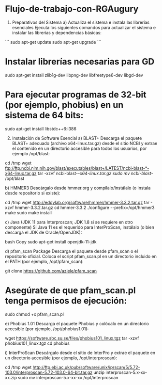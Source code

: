 # Flujo-de-trabajo-con-RGAugury

1. Preparativos del Sistema
a) Actualiza el sistema e instala las librerías esenciales
Ejecuta los siguientes comandos para actualizar el sistema e instalar las librerías y dependencias básicas:

´´´
sudo apt-get update
sudo apt-get upgrade
´´´

# Instalar librerías necesarias para GD
sudo apt-get install zlib1g-dev libpng-dev libfreetype6-dev libgd-dev

# Para ejecutar programas de 32-bit (por ejemplo, phobius) en un sistema de 64 bits:
sudo apt-get install libstdc++6:i386

2. Instalación de Software Esencial
a) BLAST+
Descarga el paquete BLAST+ adecuado (archivo x64-linux.tar.gz) desde el sitio NCBI y extrae el contenido en un directorio accesible para todos los usuarios, por ejemplo /opt/blast:

cd /tmp
wget ftp://ftp.ncbi.nlm.nih.gov/blast/executables/blast+/LATEST/ncbi-blast-*-x64-linux.tar.gz
tar -xzvf ncbi-blast-*-x64-linux.tar.gz
sudo mv ncbi-blast-* /opt/blast

b) HMMER3
Descárgalo desde hmmer.org y compílalo/instálalo (o instala desde repositorio si existe):

cd /tmp
wget http://eddylab.org/software/hmmer/hmmer-3.3.2.tar.gz
tar -xzvf hmmer-3.3.2.tar.gz
cd hmmer-3.3.2
./configure --prefix=/opt/hmmer3
make
sudo make install

c) Java (JDK 11 para Interproscan; JDK 1.8 si se requiere en otro componente)
Si Java 11 es el requerido para InterProScan, instálalo (o bien descarga el JDK de Oracle/OpenJDK):

bash
Copy
sudo apt-get install openjdk-11-jdk

d) pfam_scan Package
Descarga el paquete desde pfam_scan o el repositorio oficial. Coloca el script pfam_scan.pl en un directorio incluido en el PATH (por ejemplo, /opt/pfam_scan):

git clone https://github.com/aziele/pfam_scan

# Asegúrate de que pfam_scan.pl tenga permisos de ejecución:
sudo chmod +x pfam_scan.pl

e) Phobius 1.01
Descarga el paquete Phobius y colócalo en un directorio accesible (por ejemplo, /opt/phobius1.01):

wget https://software.sbc.su.se/files/phobius101_linux.tgz
tar -xzvf phobius101_linux.tgz
cd phobius

i) InterProScan
Descárgalo desde el sitio de InterPro y extrae el paquete en un directorio accesible (por ejemplo, /opt/interproscan):

cd /tmp
wget http://ftp.ebi.ac.uk/pub/software/unix/iprscan/5/5.72-103.0/interproscan-5.72-103.0-64-bit.tar.gz
unzip interproscan-5.x-xx-xx.zip
sudo mv interproscan-5.x-xx-xx /opt/interproscan
